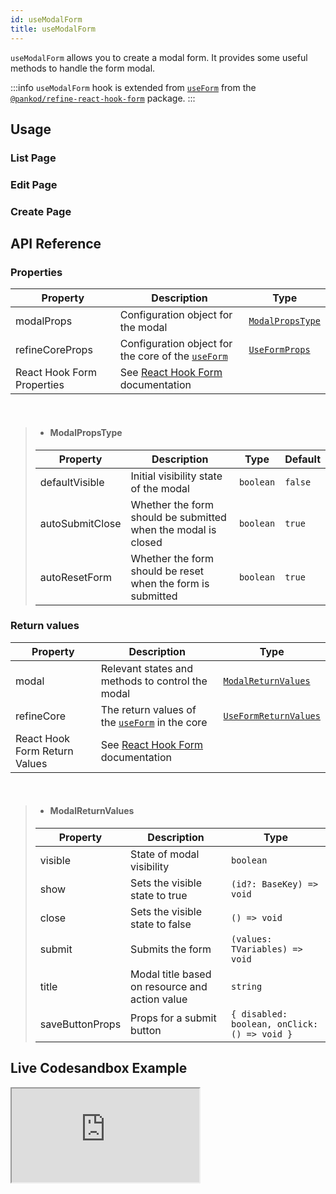 ```yaml
---
id: useModalForm
title: useModalForm
---
```


`useModalForm` allows you to create a modal form. It provides some useful methods to handle the form modal.

:::info
`useModalForm` hook is extended from [`useForm`][refine-react-hook-form-use-form] from the [`@pankod/refine-react-hook-form`][@pankod/refine-react-hook-form] package.
:::

## Usage

### List Page

### Edit Page

### Create Page

## API Reference

### Properties

| Property                   | Description                                                         | Type                                                |
| -------------------------- | ------------------------------------------------------------------- | --------------------------------------------------- |
| modalProps                 | Configuration object for the modal                                  | [`ModalPropsType`](#modalpropstype)                 |
| refineCoreProps            | Configuration object for the core of the [`useForm`][use-form-core] | [`UseFormProps`](/core/hooks/useForm.md#properties) |
| React Hook Form Properties | See [React Hook Form][react-hook-form-use-form] documentation       |

<br />

> -   #### ModalPropsType
>
> | Property        | Description                                                   | Type      | Default |
> | --------------- | ------------------------------------------------------------- | --------- | ------- |
> | defaultVisible  | Initial visibility state of the modal                         | `boolean` | `false` |
> | autoSubmitClose | Whether the form should be submitted when the modal is closed | `boolean` | `true`  |
> | autoResetForm   | Whether the form should be reset when the form is submitted   | `boolean` | `true`  |

### Return values

| Property                      | Description                                                     | Type                                                          |
| ----------------------------- | --------------------------------------------------------------- | ------------------------------------------------------------- |
| modal                         | Relevant states and methods to control the modal                | [`ModalReturnValues`](#modalreturnvalues)                     |
| refineCore                    | The return values of the [`useForm`][use-form-core] in the core | [`UseFormReturnValues`](/core/hooks/useForm.md#return-values) |
| React Hook Form Return Values | See [React Hook Form][react-hook-form-use-form] documentation   |

<br />

> -   #### ModalReturnValues
>
> | Property        | Description                                    | Type                                         |
> | --------------- | ---------------------------------------------- | -------------------------------------------- |
> | visible         | State of modal visibility                      | `boolean`                                    |
> | show            | Sets the visible state to true                 | `(id?: BaseKey) => void`                     |
> | close           | Sets the visible state to false                | `() => void`                                 |
> | submit          | Submits the form                               | `(values: TVariables) => void`               |
> | title           | Modal title based on resource and action value | `string`                                     |
> | saveButtonProps | Props for a submit button                      | `{ disabled: boolean, onClick: () => void }` |

## Live Codesandbox Example

<iframe src="https://codesandbox.io/embed/github/pankod/refine/tree/master/examples/reactHookForm/useModalForm?autoresize=1&fontsize=14&module=%2Fsrc%2FApp.tsx&theme=dark&view=preview"
    style={{width: "100%", height:"80vh", border: "0px", borderRadius: "8px", overflow:"hidden"}}
    title="refine-react-hook-form-example"
    allow="accelerometer; ambient-light-sensor; camera; encrypted-media; geolocation; gyroscope; hid; microphone; midi; payment; usb; vr; xr-spatial-tracking"
    sandbox="allow-forms allow-modals allow-popups allow-presentation allow-same-origin allow-scripts"
></iframe>

[@pankod/refine-react-hook-form]: https://github.com/pankod/refine/tree/master/packages/react-hook-form
[refine-react-hook-form-use-form]: /packages/react-hook-form/useForm.md
[react-hook-form-use-form]: https://react-hook-form.com/api/useform
[use-form-core]: /core/hooks/useForm.md
